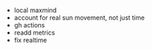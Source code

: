- local maxmind
- account for real sun movement, not just time
- gh actions
- readd metrics
- fix realtime